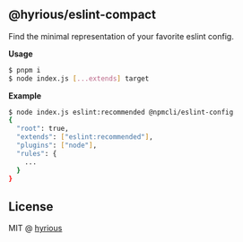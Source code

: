 ## @hyrious/eslint-compact

Find the minimal representation of your favorite eslint config.

**Usage**

```bash
$ pnpm i
$ node index.js [...extends] target
```

**Example**

```bash
$ node index.js eslint:recommended @npmcli/eslint-config
{
  "root": true,
  "extends": ["eslint:recommended"],
  "plugins": ["node"],
  "rules": {
    ...
  }
}
```

## License

MIT @ [hyrious](https://github.com/hyrious)
